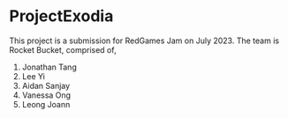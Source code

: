 # ProjectExodia
This project is a submission for RedGames Jam on July 2023.
The team is Rocket Bucket, comprised of,
1. Jonathan Tang
2. Lee Yi
3. Aidan Sanjay
4. Vanessa Ong
5. Leong Joann

